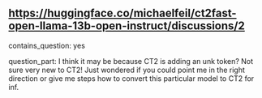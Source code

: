 ## https://huggingface.co/michaelfeil/ct2fast-open-llama-13b-open-instruct/discussions/2

contains_question: yes

question_part: I think it may be because CT2 is adding an unk token? Not sure very new to CT2! Just wondered if you could point me in the right direction or give me steps how to convert this particular model to CT2 for inf.